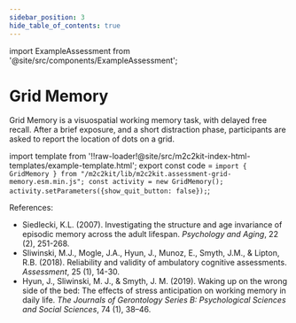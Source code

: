 ```yaml
---
sidebar_position: 3
hide_table_of_contents: true
---
```


import ExampleAssessment from '@site/src/components/ExampleAssessment';

# Grid Memory

Grid Memory is a visuospatial working memory task, with delayed free recall. After a brief exposure, and a short distraction phase, participants are asked to report the location of dots on a grid.

import template from '!!raw-loader!@site/src/m2c2kit-index-html-templates/example-template.html';
export const code = `import { GridMemory } from "/m2c2kit/lib/m2c2kit.assessment-grid-memory.esm.min.js";
const activity = new GridMemory();
activity.setParameters({show_quit_button: false});`;

<ExampleAssessment template={template} code={code}/>

References:

- Siedlecki, K.L. (2007). Investigating the structure and age invariance of episodic memory across the adult lifespan. *Psychology and Aging*, 22 (2), 251-268.
- Sliwinski, M.J., Mogle, J.A., Hyun, J., Munoz, E., Smyth, J.M., & Lipton, R.B. (2018). Reliability and validity of ambulatory cognitive assessments. *Assessment*, 25 (1), 14-30.
- Hyun, J., Sliwinski, M. J., & Smyth, J. M. (2019). Waking up on the wrong side of the bed: The effects of stress anticipation on working memory in daily life. *The Journals of Gerontology Series B: Psychological Sciences and Social Sciences*, 74 (1), 38–46.
